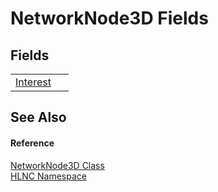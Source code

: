 # NetworkNode3D Fields




## Fields
<table>
<tr>
<td><a href="F_HLNC_NetworkNode3D_Interest">Interest</a></td>
<td> </td></tr>
</table>

## See Also


#### Reference
<a href="T_HLNC_NetworkNode3D">NetworkNode3D Class</a>  
<a href="N_HLNC">HLNC Namespace</a>  
